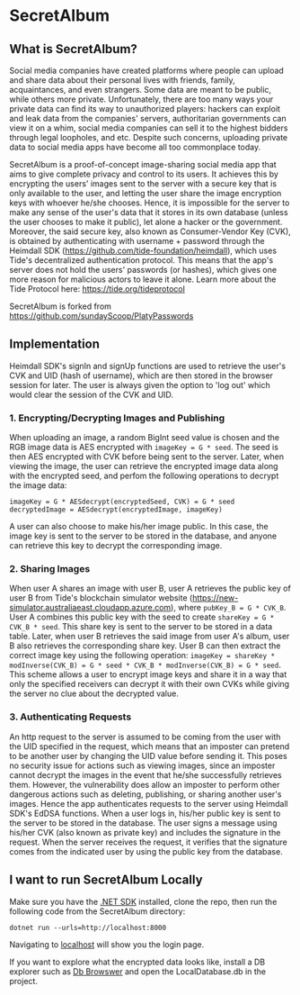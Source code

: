 # SecretAlbum
## What is SecretAlbum?
Social media companies have created platforms where people can upload and share data about their personal lives with friends, family, acquaintances, and even strangers. Some data are meant to be public, while others more private. Unfortunately, there are too many ways your private data can find its way to unauthorized players: hackers can exploit and leak data from the companies' servers, authoritarian governments can view it on a whim, social media companies can sell it to the highest bidders through legal loopholes, and etc. Despite such concerns, uploading private data to social media apps have become all too commonplace today.

SecretAlbum is a proof-of-concept image-sharing social media app that aims to give complete privacy and control to its users. It achieves this by encrypting the users' images sent to the server with a secure key that is only available to the user, and letting the user share the image encryption keys with whoever he/she chooses. Hence, it is impossible for the server to make any sense of the user's data that it stores in its own database (unless the user chooses to make it public), let alone a hacker or the government. Moreover, the said secure key, also known as Consumer-Vendor Key (CVK), is obtained by authenticating with username + password through the Heimdall SDK (https://github.com/tide-foundation/heimdall), which uses Tide's decentralized authentication protocol. This means that the app's server does not hold the users' passwords (or hashes), which gives one more reason for malicious actors to leave it alone. Learn more about the Tide Protocol here: https://tide.org/tideprotocol

SecretAlbum is forked from https://github.com/sundayScoop/PlatyPasswords

## Implementation
Heimdall SDK's signIn and signUp functions are used to retrieve the user's CVK and UID (hash of username), which are then stored in the browser session for later. The user is always given the option to 'log out' which would clear the session of the CVK and UID.

### 1. Encrypting/Decrypting Images and Publishing
When uploading an image, a random BigInt seed value is chosen and the RGB image data is AES encrypted with `imageKey = G * seed`. The seed is then AES encrypted with CVK before being sent to the server. 
Later, when viewing the image, the user can retrieve the encrypted image data along with the encrypted seed, and perfom the following operations to decrypt the image data: 

```
imageKey = G * AESdecrypt(encryptedSeed, CVK) = G * seed
decryptedImage = AESdecrypt(encryptedImage, imageKey)
```

A user can also choose to make his/her image public. In this case, the image key is sent to the server to be stored in the database, and anyone can retrieve this key to decrypt the corresponding image.

### 2. Sharing Images
When user A shares an image with user B, user A retrieves the public key of user B from Tide's blockchain simulator website (https://new-simulator.australiaeast.cloudapp.azure.com), where `pubKey_B = G * CVK_B`. User A combines this public key with the seed to create `shareKey = G * CVK_B * seed`. This share key is sent to the server to be stored in a data table. Later, when user B retrieves the said image from user A's album, user B also retrieves the corresponding share key. User B can then extract the correct image key using the following operation: `imageKey = shareKey * modInverse(CVK_B) = G * seed * CVK_B * modInverse(CVK_B) = G * seed`. This scheme allows a user to encrypt image keys and share it in a way that only the specified receivers can decrypt it with their own CVKs while giving the server no clue about the decrypted value.

### 3. Authenticating Requests
An http request to the server is assumed to be coming from the user with the UID specified in the request, which means that an imposter can pretend to be another user by changing the UID value before sending it. This poses no security issue for actions such as viewing images, since an imposter cannot decrypt the images in the event that he/she successfully retrieves them. However, the vulnerability does allow an imposter to perform other dangerous actions such as deleting, publishing, or sharing another user's images. Hence the app authenticates requests to the server using Heimdall SDK's EdDSA functions. When a user logs in, his/her public key is sent to the server to be stored in the database. The user signs a message using his/her CVK (also known as private key) and includes the signature in the request. When the server receives the request, it verifies that the signature comes from the indicated user by using the public key from the database.


## I want to run SecretAlbum Locally
Make sure you have the [.NET SDK](https://dotnet.microsoft.com/en-us/download/dotnet/6.0) installed, clone the repo, then run the following code from the SecretAlbum directory:

```
dotnet run --urls=http://localhost:8000
```

Navigating to [localhost](http://localhost:8000) will show you the login page. 

If you want to explore what the encrypted data looks like, install a DB explorer such as [Db Browswer](https://sqlitebrowser.org/) and open the LocalDatabase.db in the project.

